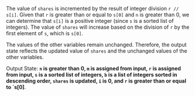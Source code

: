The value of `shares` is incremented by the result of integer division `r // s[i]`. Given that `r` is greater than or equal to `s[0]` and `n` is greater than 0, we can determine that `s[i]` is a positive integer (since `s` is a sorted list of integers). The value of `shares` will increase based on the division of `r` by the first element of `s`, which is `s[0]`. 

The values of the other variables remain unchanged. Therefore, the output state reflects the updated value of `shares` and the unchanged values of the other variables.

Output State: **`n` is greater than 0, `m` is assigned from input, `r` is assigned from input, `s` is a sorted list of integers, `b` is a list of integers sorted in descending order, `shares` is updated, `i` is 0, and `r` is greater than or equal to `s[0]**.